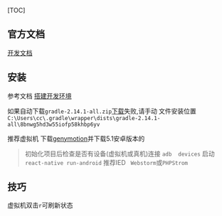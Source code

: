 [TOC]

## 官方文档
[开发文档](http://reactnative.cn/docs/0.50/getting-started.html#content)

## 安装

参考文档 [搭建开发环境](http://reactnative.cn/docs/0.50/getting-started.html#content)

如果自动下载`gradle-2.14.1-all.zip`[下载](http://services.gradle.org/distributions/gradle-2.14.1-all.zip)失败,请手动
文件安装位置
`C:\Users\cc\.gradle\wrapper\dists\gradle-2.14.1-all\8bnwg5hd3w55iofp58khbp6yv`

推荐虚拟机
下载[genymotion](https://www.genymotion.com/download/)并下载5.1安卓版本的

>初始化项目后检查是否有设备(虚拟机或真机)连接 `adb  devices`
>启动`react-native run-android`
>推荐IED ` Webstorm`或`PHPStrom`


## 技巧

虚拟机双击`r`可刷新状态